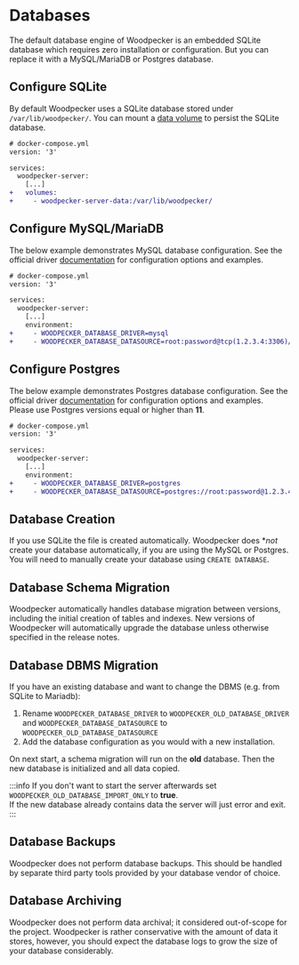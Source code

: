 # Databases

The default database engine of Woodpecker is an embedded SQLite database which requires zero installation or configuration. But you can replace it with a MySQL/MariaDB or Postgres database.

## Configure SQLite

By default Woodpecker uses a SQLite database stored under `/var/lib/woodpecker/`. You can mount a [data volume](https://docs.docker.com/storage/volumes/#create-and-manage-volumes) to persist the SQLite database.

```diff
# docker-compose.yml
version: '3'

services:
  woodpecker-server:
    [...]
+   volumes:
+     - woodpecker-server-data:/var/lib/woodpecker/
```

## Configure MySQL/MariaDB

The below example demonstrates MySQL database configuration. See the official driver [documentation](https://github.com/go-sql-driver/mysql#dsn-data-source-name) for configuration options and examples.

```diff
# docker-compose.yml
version: '3'

services:
  woodpecker-server:
    [...]
    environment:
+     - WOODPECKER_DATABASE_DRIVER=mysql
+     - WOODPECKER_DATABASE_DATASOURCE=root:password@tcp(1.2.3.4:3306)/woodpecker?parseTime=true
```

## Configure Postgres

The below example demonstrates Postgres database configuration. See the official driver [documentation](https://www.postgresql.org/docs/current/static/libpq-connect.html#LIBPQ-CONNSTRING) for configuration options and examples.
Please use Postgres versions equal or higher than **11**.

```diff
# docker-compose.yml
version: '3'

services:
  woodpecker-server:
    [...]
    environment:
+     - WOODPECKER_DATABASE_DRIVER=postgres
+     - WOODPECKER_DATABASE_DATASOURCE=postgres://root:password@1.2.3.4:5432/postgres?sslmode=disable
```

## Database Creation

If you use SQLite the file is created automatically.
Woodpecker does **not* create your database automatically, if you are using the MySQL or Postgres. You will need to manually create your database using `CREATE DATABASE`.

## Database Schema Migration

Woodpecker automatically handles database migration between versions, including the initial creation of tables and indexes. New versions of Woodpecker will automatically upgrade the database unless otherwise specified in the release notes.

## Database DBMS Migration

If you have an existing database and want to change the DBMS (e.g. from SQLite to Mariadb):

1. Rename `WOODPECKER_DATABASE_DRIVER` to `WOODPECKER_OLD_DATABASE_DRIVER` and `WOODPECKER_DATABASE_DATASOURCE` to `WOODPECKER_OLD_DATABASE_DATASOURCE`
2. Add the database configuration as you would with a new installation.  

On next start, a schema migration will run on the **old** database.
Then the new database is initialized and all data copied.

:::info
If you don't want to start the server afterwards set `WOODPECKER_OLD_DATABASE_IMPORT_ONLY` to **true**.  
If the new database already contains data the server will just error and exit.
:::
## Database Backups

Woodpecker does not perform database backups. This should be handled by separate third party tools provided by your database vendor of choice.

## Database Archiving

Woodpecker does not perform data archival; it considered out-of-scope for the project. Woodpecker is rather conservative with the amount of data it stores, however, you should expect the database logs to grow the size of your database considerably.

